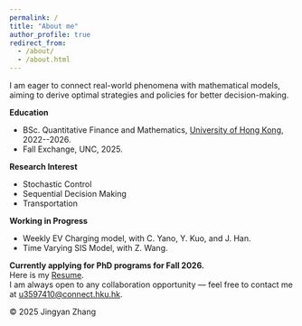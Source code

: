 ```yaml
---
permalink: /
title: "About me"
author_profile: true
redirect_from: 
  - /about/
  - /about.html
---
```

I am eager to connect real-world phenomena with mathematical models, aiming to derive optimal strategies and policies for better decision-making.


**Education**  
- BSc. Quantitative Finance and Mathematics, [University of Hong Kong](https://www.hku.hk/), 2022--2026.
- Fall Exchange, UNC, 2025.

**Research Interest**
- Stochastic Control
- Sequential Decision Making
- Transportation

**Working in Progress**  
- Weekly EV Charging model, with C. Yano, Y. Kuo, and J. Han.
- Time Varying SIS Model, with Z. Wang.


**Currently applying for PhD programs for Fall 2026.**  
Here is my [Resume](/Felix/assets/Zhang_Jingyan_Resume_Application.pdf).  
I am always open to any collaboration opportunity — feel free to contact me at [u3597410@connect.hku.hk](mailto:u3597410@connect.hku.hk).

<footer>
    <p>© 2025 Jingyan Zhang</p>
    <script type="text/javascript" id="mapmyvisitors" src="https://mapmyvisitors.com/map.js?cl=ffffff&w=300&t=tt&d=PJGHYl0CjG8zHjiAFTQLa532eEU8r_LnrpEwdBUvHA8&co=2d78ad&cmo=3acc3a&cmn=ff5353&ct=ffffff"></script>
</footer>
